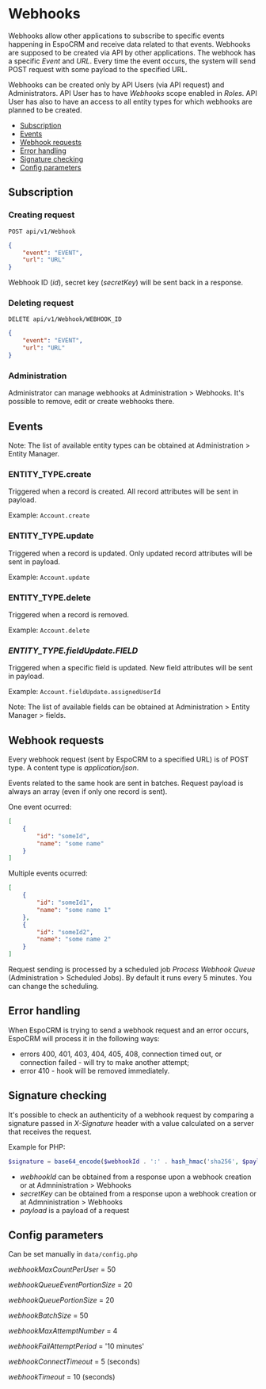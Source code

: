# Webhooks

Webhooks allow other applications to subscribe to specific events happening in EspoCRM and receive data related to that events. Webhooks are supposed to be created via API by other applications. The webhook has a specific *Event* and *URL*. Every time the event occurs, the system will send POST request with some payload to the specified URL.

Webhooks can be created only by API Users (via API request) and Administrators. API User has to have *Webhooks* scope enabled in *Roles*. API User has also to have an access to all entity types for which webhooks are planned to be created.

* [Subscription](#subscription)
* [Events](#events)
* [Webhook requests](#webhook-requests)
* [Error handling](#error-handling)
* [Signature checking](#signature-checking)
* [Config parameters](#config-parameters)

## Subscription

### Creating request

`POST api/v1/Webhook`

```json
{
    "event": "EVENT",
    "url": "URL"
}
```

Webhook ID (*id*), secret key (*secretKey*) will be sent back in a response.


### Deleting request

`DELETE api/v1/Webhook/WEBHOOK_ID`

```json
{
    "event": "EVENT",
    "url": "URL"
}
```

### Administration

Administrator can manage webhooks at Administration > Webhooks. It's possible to remove, edit or create webhooks there.

## Events

Note: The list of available entity types can be obtained at Administration > Entity Manager.

### ENTITY_TYPE.create

Triggered when a record is created. All record attributes will be sent in payload.

Example: `Account.create`

### ENTITY_TYPE.update

Triggered when a record is updated. Only updated record attributes will be sent in payload.

Example: `Account.update`

### ENTITY_TYPE.delete

Triggered when a record is removed.

Example: `Account.delete`

### *ENTITY_TYPE.fieldUpdate.FIELD*

Triggered when a specific field is updated. New field attributes will be sent in payload.

Example: `Account.fieldUpdate.assignedUserId`

Note: The list of available fields can be obtained at Administration > Entity Manager > fields.


## Webhook requests

Every webhook request (sent by EspoCRM to a specified URL) is of POST type. A content type is *application/json*.

Events related to the same hook are sent in batches. Request payload is always an array (even if only one record is sent).

One event ocurred:

```json
[
    {
        "id": "someId",
        "name": "some name"
    }
]
```

Multiple events ocurred:

```json
[
    {
        "id": "someId1",
        "name": "some name 1"
    },
    {
        "id": "someId2",
        "name": "some name 2"
    }
]
```

Request sending is processed by a scheduled job *Process Webhook Queue* (Administration > Scheduled Jobs). By default it runs every 5 minutes. You can change the scheduling.

## Error handling

When EspoCRM is trying to send a webhook request and an error occurs, EspoCRM will process it in the following ways:

* errors 400, 401, 403, 404, 405, 408, connection timed out, or connection failed - will try to make another attempt;
* error 410 - hook will be removed immediately.

## Signature checking

It's possible to check an authenticity of a webhook request by comparing a signature passed in *X-Signature* header with a value calculated on a server that receives the request.

Example for PHP:

```php
$signature = base64_encode($webhookId . ':' . hash_hmac('sha256', $payload, $secretKey, true));
```

* *webhookId* can be obtained from a response upon a webhook creation or at Admninistration > Webhooks
* *secretKey* can be obtained from a response upon a webhook creation or at Admninistration > Webhooks
* *payload* is a payload of a request


## Config parameters

Can be set manually in `data/config.php`

*webhookMaxCountPerUse*r = 50

*webhookQueueEventPortionSize* = 20

*webhookQueuePortionSize* = 20

*webhookBatchSize* = 50

*webhookMaxAttemptNumber* = 4

*webhookFailAttemptPeriod* = '10 minutes'

*webhookConnectTimeout* = 5 (seconds)

*webhookTimeout* = 10 (seconds)

